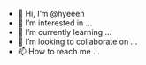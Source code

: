 - 👋 Hi, I’m @hyeeen
- 👀 I’m interested in ...
- 🌱 I’m currently learning ...
- 💞️ I’m looking to collaborate on ...
- 📫 How to reach me ...

<!---
hyeeen/hyeeen is a ✨ special ✨ repository because its `README.md` (this file) appears on your GitHub profile.
You can click the Preview link to take a look at your changes.
--->
